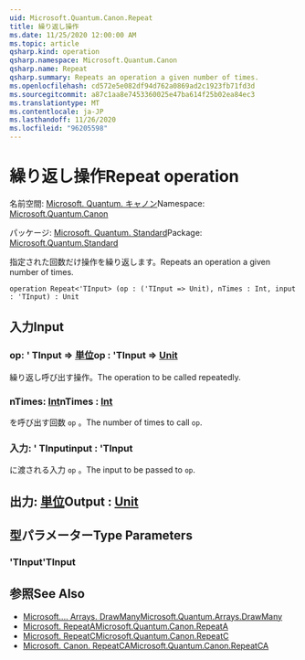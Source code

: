 ```yaml
---
uid: Microsoft.Quantum.Canon.Repeat
title: 繰り返し操作
ms.date: 11/25/2020 12:00:00 AM
ms.topic: article
qsharp.kind: operation
qsharp.namespace: Microsoft.Quantum.Canon
qsharp.name: Repeat
qsharp.summary: Repeats an operation a given number of times.
ms.openlocfilehash: cd572e5e082df94d762a0869ad2c1923fb71fd3d
ms.sourcegitcommit: a87c1aa8e7453360025e47ba614f25b02ea84ec3
ms.translationtype: MT
ms.contentlocale: ja-JP
ms.lasthandoff: 11/26/2020
ms.locfileid: "96205598"
---
```

# <a name="repeat-operation"></a><span data-ttu-id="2da45-102">繰り返し操作</span><span class="sxs-lookup"><span data-stu-id="2da45-102">Repeat operation</span></span>

<span data-ttu-id="2da45-103">名前空間: [Microsoft. Quantum. キャノン](xref:Microsoft.Quantum.Canon)</span><span class="sxs-lookup"><span data-stu-id="2da45-103">Namespace: [Microsoft.Quantum.Canon](xref:Microsoft.Quantum.Canon)</span></span>

<span data-ttu-id="2da45-104">パッケージ: [Microsoft. Quantum. Standard](https://nuget.org/packages/Microsoft.Quantum.Standard)</span><span class="sxs-lookup"><span data-stu-id="2da45-104">Package: [Microsoft.Quantum.Standard](https://nuget.org/packages/Microsoft.Quantum.Standard)</span></span>


<span data-ttu-id="2da45-105">指定された回数だけ操作を繰り返します。</span><span class="sxs-lookup"><span data-stu-id="2da45-105">Repeats an operation a given number of times.</span></span>

```qsharp
operation Repeat<'TInput> (op : ('TInput => Unit), nTimes : Int, input : 'TInput) : Unit
```


## <a name="input"></a><span data-ttu-id="2da45-106">入力</span><span class="sxs-lookup"><span data-stu-id="2da45-106">Input</span></span>

### <a name="op--tinput--unit"></a><span data-ttu-id="2da45-107">op: ' TInput => [単位](xref:microsoft.quantum.lang-ref.unit)</span><span class="sxs-lookup"><span data-stu-id="2da45-107">op : 'TInput => [Unit](xref:microsoft.quantum.lang-ref.unit)</span></span> 

<span data-ttu-id="2da45-108">繰り返し呼び出す操作。</span><span class="sxs-lookup"><span data-stu-id="2da45-108">The operation to be called repeatedly.</span></span>


### <a name="ntimes--int"></a><span data-ttu-id="2da45-109">nTimes: [Int](xref:microsoft.quantum.lang-ref.int)</span><span class="sxs-lookup"><span data-stu-id="2da45-109">nTimes : [Int](xref:microsoft.quantum.lang-ref.int)</span></span>

<span data-ttu-id="2da45-110">を呼び出す回数 `op` 。</span><span class="sxs-lookup"><span data-stu-id="2da45-110">The number of times to call `op`.</span></span>


### <a name="input--tinput"></a><span data-ttu-id="2da45-111">入力: ' TInput</span><span class="sxs-lookup"><span data-stu-id="2da45-111">input : 'TInput</span></span>

<span data-ttu-id="2da45-112">に渡される入力 `op` 。</span><span class="sxs-lookup"><span data-stu-id="2da45-112">The input to be passed to `op`.</span></span>



## <a name="output--unit"></a><span data-ttu-id="2da45-113">出力: [単位](xref:microsoft.quantum.lang-ref.unit)</span><span class="sxs-lookup"><span data-stu-id="2da45-113">Output : [Unit](xref:microsoft.quantum.lang-ref.unit)</span></span>



## <a name="type-parameters"></a><span data-ttu-id="2da45-114">型パラメーター</span><span class="sxs-lookup"><span data-stu-id="2da45-114">Type Parameters</span></span>

### <a name="tinput"></a><span data-ttu-id="2da45-115">'TInput</span><span class="sxs-lookup"><span data-stu-id="2da45-115">'TInput</span></span>



## <a name="see-also"></a><span data-ttu-id="2da45-116">参照</span><span class="sxs-lookup"><span data-stu-id="2da45-116">See Also</span></span>

- [<span data-ttu-id="2da45-117">Microsoft.... Arrays. DrawMany</span><span class="sxs-lookup"><span data-stu-id="2da45-117">Microsoft.Quantum.Arrays.DrawMany</span></span>](xref:Microsoft.Quantum.Arrays.DrawMany)
- [<span data-ttu-id="2da45-118">Microsoft. RepeatA</span><span class="sxs-lookup"><span data-stu-id="2da45-118">Microsoft.Quantum.Canon.RepeatA</span></span>](xref:Microsoft.Quantum.Canon.RepeatA)
- [<span data-ttu-id="2da45-119">Microsoft. RepeatC</span><span class="sxs-lookup"><span data-stu-id="2da45-119">Microsoft.Quantum.Canon.RepeatC</span></span>](xref:Microsoft.Quantum.Canon.RepeatC)
- [<span data-ttu-id="2da45-120">Microsoft. Canon. RepeatCA</span><span class="sxs-lookup"><span data-stu-id="2da45-120">Microsoft.Quantum.Canon.RepeatCA</span></span>](xref:Microsoft.Quantum.Canon.RepeatCA)